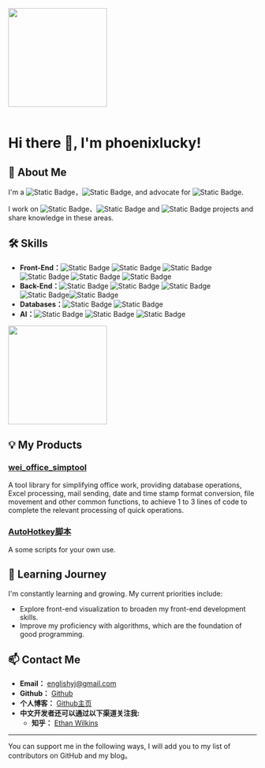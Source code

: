 <div style="overflow:hidden" class="phoenixlucky">

<a href="https://github.com/phoenixlucky/phoenixlucky" style="max-width:50%;" >
  <img height="200" align="center" src="https://github-readme-stats.vercel.app/api?username=phoenixlucky&count_private=true&theme=radical" />
</a>


</div>

<br/>

# Hi there 👋, I'm phoenixlucky!

## 🚀 About Me
I'm a ![Static Badge](https://img.shields.io/badge/data_analyst-81C784?style=flat&logo=data_analyst&logoColor=white)，![Static Badge](https://img.shields.io/badge/full_stack_practitioner-4DD0E1?style=flat&logo=full_stack_practitioner&logoColor=white), and advocate for ![Static Badge](https://img.shields.io/badge/systematic_management-BA68C8?style=flat&logo=systematic_management&logoColor=white).

I work on ![Static Badge](https://img.shields.io/badge/-Mysql-FFDD55?style=flat&logo=Mysql&logoColor=white)、![Static Badge](https://img.shields.io/badge/-JavaScript-FFAA85?style=flat&logo=JavaScript&logoColor=white) and ![Static Badge](https://img.shields.io/badge/-Python-A8E6CF?style=flat&logo=Python&logoColor=white) projects and share knowledge in these areas.

## 🛠 Skills
- **Front-End：**![Static Badge](https://img.shields.io/badge/-Next.js-60ACFC?style=flat&logo=Next.js&logoColor=white) ![Static Badge](https://img.shields.io/badge/-streamlit-32D3EB?style=flat&logo=streamlit&logoColor=white) ![Static Badge](https://img.shields.io/badge/-Html-5BC49F?style=flat&logo=Html&logoColor=white) ![Static Badge](https://img.shields.io/badge/-Excel-FEB64D?style=flat&logo=Excel&logoColor=white) ![Static Badge](https://img.shields.io/badge/-CSS-FF7C7C?style=flat&logo=CSS&logoColor=white) ![Static Badge](https://img.shields.io/badge/-JavaScript-9287E7?style=flat&logo=JavaScript&logoColor=white)
- **Back-End：**![Static Badge](https://img.shields.io/badge/-Python-9287E7?style=flat&logo=Python&logoColor=white) ![Static Badge](https://img.shields.io/badge/-VBA-FFDD55?style=flat&logo=VBA&logoColor=white) ![Static Badge](https://img.shields.io/badge/-JAVA-FFAA85?style=flat&logo=JAVA&logoColor=white) ![Static Badge](https://img.shields.io/badge/-BAT-A8E6CF?style=flat&logo=BAT&logoColor=white)![Static Badge](https://img.shields.io/badge/-AutoHotkey-DCE775?style=flat&logo=AutoHotkey&logoColor=white) 
- **Databases：**![Static Badge](https://img.shields.io/badge/-Mysql-81C784?style=flat&logo=Mysql&logoColor=white) ![Static Badge](https://img.shields.io/badge/-mangoDB-4DD0E1?style=flat&logo=mangoDB&logoColor=white)
- **AI：**![Static Badge](https://img.shields.io/badge/-LLaMA.Alpaca.3-A8E6CF?style=flat&logo=LLaMA.Alpaca.3&logoColor=white) ![Static Badge](https://img.shields.io/badge/-chatGPT.4o-DCE775?style=flat&logo=chatGPT.4o&logoColor=white) ![Static Badge](https://img.shields.io/badge/-command.r.plus-4DD0E1?style=flat&logo=command.r.plus&logoColor=white)  

<a href="https://github.com/phoenixlucky/phoenixlucky" style="max-width:50%;" >
  <img height="200" align="center" src="https://github-readme-stats-one-mu-82.vercel.app/api/top-langs/?username=phoenixlucky&layout=compact&langs_count=3">
</a>

## 💡 My Products
### [wei_office_simptool](https://github.com/phoenixlucky/wei_office_simptool)
A tool library for simplifying office work, providing database operations, Excel processing, mail sending, date and time stamp format conversion, file movement and other common functions, to achieve 1 to 3 lines of code to complete the relevant processing of quick operations.

###  [AutoHotkey脚本](https://github.com/phoenixlucky/AutoHotkey)
A some scripts for your own use.

## 🌱 Learning Journey
I'm constantly learning and growing. My current priorities include:
- Explore front-end visualization to broaden my front-end development skills.
- Improve my proficiency with algorithms, which are the foundation of good programming.

## 📫 Contact Me
- **Email：** [englishyj@gmail.com](englishyj@gmail.com)
- **Github：** [Github](https://github.com/phoenixlucky)
- **个人博客：** [Github主页](https://phoenixlucky.github.io/)
- **中文开发者还可以通过以下渠道关注我:**
  - **知乎：** [Ethan Wilkins](https://www.zhihu.com/people/wei-jia-6)

---

You can support me in the following ways, I will add you to my list of contributors on GitHub and my blog。
